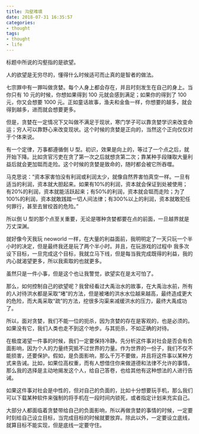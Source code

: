 ```yaml
---
title: 沟壑难填
date: 2018-07-31 16:35:57
categories:
- thought
tags:
- thought
- life
---
```


标题中所说的沟壑指的是欲望。

人的欲望是无穷尽的，懂得什么时候适可而止真的是智者的做法。

<!-- more -->

七宗罪中有一罪叫做贪婪。每个人身上都会存在，并且时刻发生在自己的身上。当你只有 10 元的时候，你想如果得到 100 元就会感到满足；如果你的得到了 100 元，你又会想要 1000 元。正如童话故事，渔夫和金鱼一样，你想要的越多，就会得到越多，进而就会想要更多。

但是，贪婪在一定情况下又叫做不满足于现状，寒门学子可以靠贪婪学识来改变命运；穷人可以靠野心来改变现状。这个时候的贪婪是正向的，当然这个正向仅仅对于个体来说。

有一个定律，万事都遵循倒 U 型。初识，效果是向上的，等过了一个点之后，就开始下降。比如贪官污吏在贪了第一次之后就想贪第二次；靠某种手段赚取大量利益后就会更加铤而走险。这个时候的贪婪是致命的，随时都会被它所吞噬。

马克思说：“资本家害怕没有利润或利润太少，就像自然界害怕真空一样。一旦有适当的利润，资本就大胆起来。如果有10%的利润，资本就会保证到处被使用；有20%的利润，资本就能活跃起来；有50%的利润，资本就会铤而走险；为了100%的利润，资本就敢践踏一切人间法律；有300%以上的利润，资本就敢犯任何罪行，甚至去冒绞首的危险。”

所以倒 U 型的那个点至关重要，无论是哪种贪婪都要在点的前面，一旦越界就是万丈深渊。

就好像今天我玩 neoworld 一样，在大量的利益面前，我明明定了一天只玩一个半小时的决定，但是最终我还是玩了两个半小时。并且，在玩游戏的过程中 我多次设下目标，一旦完成这个目标，我就立马下线，但是每当我完成既得的利益，我的内心就渴望更多，所以我索取的也就更多。

虽然只是一件小事，但是这个也让我警觉，欲望实在是太可怕了。

那么，如何控制自己的欲望呢？我曾经看过大禹治水的故事，在大禹治水前，所有的人对待洪水都是采取“堵”的方法，但是被堵的洪水水位越来越高，最终造成更大的危险，而大禹采取“疏”的方法，挖很多沟渠来减缓洪水的压力，最终大禹成功了。

所以，面对贪婪，我们不能一位的扼杀，因为贪婪的存在是客观的，也是必须的。如果没有它，我们人类也走不到这个地步。与其扼杀，不如正确的对待。

在极度渴望一件事的时候，我们一定要保持冷静。先分析这件事对社会是否会有负面影响，因为个人的力量终究抵不过世界的力量。作为世界的一份子，我们不仅不能损害，还要保护。假如，是负面影响，那么千万不要做，并且将这件事以某种方式来告诫。比如，如果位高权重，而有人想借住你来做道德和法律不允许的事情，那么我的选择是主动地揭发这个人，给自己答卷，也给其他有这种想法的人进行告诫。

如果这件事对社会是中性的，但对自己的负面的，比如十分想要玩手机，那么我们可以下载某种软件来强制的将手机在一段时间内锁死，或者指定计划来充实自己。

大部分人都面临着贪婪带给自己的负面影响，所以再做贪婪的事情的时候，一定要时刻给自己设立目标，当完成目标的时候就要放弃。除此以外，一定要设立底线，就算目标不能实现，但是底线一定要守住。

